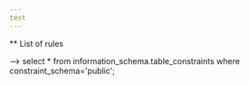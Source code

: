 ```yaml
---
test
---
```



** List of rules

--> select * from information_schema.table_constraints where constraint_schema='public';